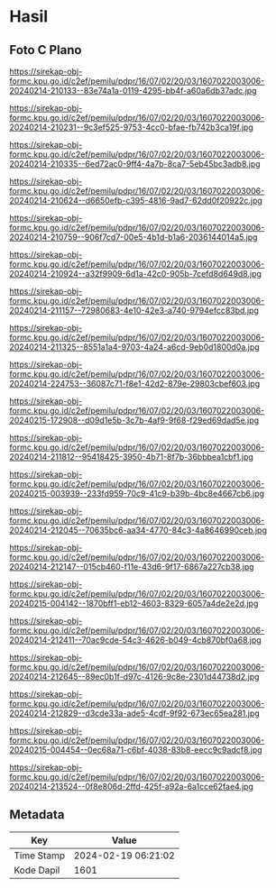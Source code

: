 # Hasil

## Foto C Plano

https://sirekap-obj-formc.kpu.go.id/c2ef/pemilu/pdpr/16/07/02/20/03/1607022003006-20240214-210133--83e74a1a-0119-4295-bb4f-a60a6db37adc.jpg

https://sirekap-obj-formc.kpu.go.id/c2ef/pemilu/pdpr/16/07/02/20/03/1607022003006-20240214-210231--9c3ef525-9753-4cc0-bfae-fb742b3ca19f.jpg

https://sirekap-obj-formc.kpu.go.id/c2ef/pemilu/pdpr/16/07/02/20/03/1607022003006-20240214-210335--6ed72ac0-9ff4-4a7b-8ca7-5eb45bc3adb8.jpg

https://sirekap-obj-formc.kpu.go.id/c2ef/pemilu/pdpr/16/07/02/20/03/1607022003006-20240214-210624--d6650efb-c395-4816-9ad7-62dd0f20922c.jpg

https://sirekap-obj-formc.kpu.go.id/c2ef/pemilu/pdpr/16/07/02/20/03/1607022003006-20240214-210759--906f7cd7-00e5-4b1d-b1a6-2036144014a5.jpg

https://sirekap-obj-formc.kpu.go.id/c2ef/pemilu/pdpr/16/07/02/20/03/1607022003006-20240214-210924--a32f9909-6d1a-42c0-905b-7cefd8d649d8.jpg

https://sirekap-obj-formc.kpu.go.id/c2ef/pemilu/pdpr/16/07/02/20/03/1607022003006-20240214-211157--72980683-4e10-42e3-a740-9794efcc83bd.jpg

https://sirekap-obj-formc.kpu.go.id/c2ef/pemilu/pdpr/16/07/02/20/03/1607022003006-20240214-211325--8551a1a4-9703-4a24-a6cd-9eb0d1800d0a.jpg

https://sirekap-obj-formc.kpu.go.id/c2ef/pemilu/pdpr/16/07/02/20/03/1607022003006-20240214-224753--36087c71-f8e1-42d2-879e-29803cbef603.jpg

https://sirekap-obj-formc.kpu.go.id/c2ef/pemilu/pdpr/16/07/02/20/03/1607022003006-20240215-172908--d09d1e5b-3c7b-4af9-9f68-f29ed69dad5e.jpg

https://sirekap-obj-formc.kpu.go.id/c2ef/pemilu/pdpr/16/07/02/20/03/1607022003006-20240214-211812--95418425-3950-4b71-8f7b-36bbbea1cbf1.jpg

https://sirekap-obj-formc.kpu.go.id/c2ef/pemilu/pdpr/16/07/02/20/03/1607022003006-20240215-003939--233fd959-70c9-41c9-b39b-4bc8e4667cb6.jpg

https://sirekap-obj-formc.kpu.go.id/c2ef/pemilu/pdpr/16/07/02/20/03/1607022003006-20240214-212045--70635bc6-aa34-4770-84c3-4a8646990ceb.jpg

https://sirekap-obj-formc.kpu.go.id/c2ef/pemilu/pdpr/16/07/02/20/03/1607022003006-20240214-212147--015cb460-f11e-43d6-9f17-6867a227cb38.jpg

https://sirekap-obj-formc.kpu.go.id/c2ef/pemilu/pdpr/16/07/02/20/03/1607022003006-20240215-004142--1870bff1-eb12-4603-8329-6057a4de2e2d.jpg

https://sirekap-obj-formc.kpu.go.id/c2ef/pemilu/pdpr/16/07/02/20/03/1607022003006-20240214-212411--70ac9cde-54c3-4626-b049-4cb870bf0a68.jpg

https://sirekap-obj-formc.kpu.go.id/c2ef/pemilu/pdpr/16/07/02/20/03/1607022003006-20240214-212645--89ec0b1f-d97c-4126-9c8e-2301d44738d2.jpg

https://sirekap-obj-formc.kpu.go.id/c2ef/pemilu/pdpr/16/07/02/20/03/1607022003006-20240214-212829--d3cde33a-ade5-4cdf-9f92-673ec65ea281.jpg

https://sirekap-obj-formc.kpu.go.id/c2ef/pemilu/pdpr/16/07/02/20/03/1607022003006-20240215-004454--0ec68a71-c6bf-4038-83b8-eecc9c9adcf8.jpg

https://sirekap-obj-formc.kpu.go.id/c2ef/pemilu/pdpr/16/07/02/20/03/1607022003006-20240214-213524--0f8e806d-2ffd-425f-a92a-6a1cce62fae4.jpg


## Metadata

| Key        | Value               |
| ---------- | ------------------- |
| Time Stamp | 2024-02-19 06:21:02 |
| Kode Dapil | 1601                |



